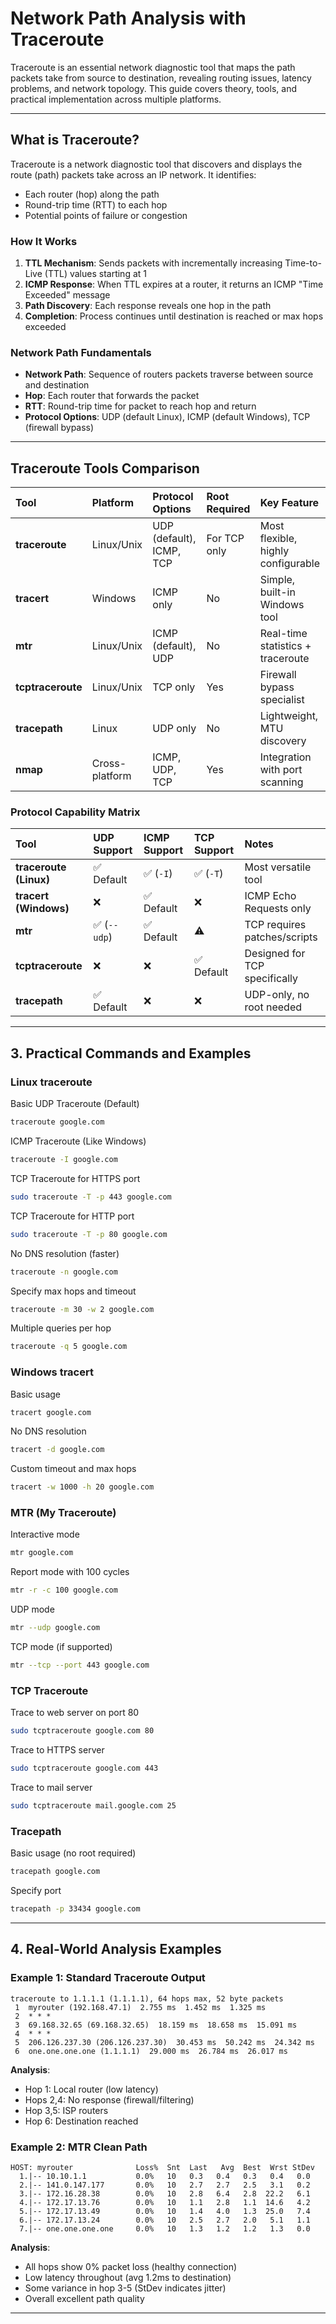 # Network Path Analysis with Traceroute

Traceroute is an essential network diagnostic tool that maps the path packets take from source to destination, revealing routing issues, latency problems, and network topology. This guide covers theory, tools, and practical implementation across multiple platforms.

---

## What is Traceroute?

Traceroute is a network diagnostic tool that discovers and displays the route (path) packets take across an IP network. It identifies:
- Each router (hop) along the path
- Round-trip time (RTT) to each hop
- Potential points of failure or congestion

### How It Works

1. **TTL Mechanism**: Sends packets with incrementally increasing Time-to-Live (TTL) values starting at 1
2. **ICMP Response**: When TTL expires at a router, it returns an ICMP "Time Exceeded" message
3. **Path Discovery**: Each response reveals one hop in the path
4. **Completion**: Process continues until destination is reached or max hops exceeded

### Network Path Fundamentals

- **Network Path**: Sequence of routers packets traverse between source and destination
- **Hop**: Each router that forwards the packet
- **RTT**: Round-trip time for packet to reach hop and return
- **Protocol Options**: UDP (default Linux), ICMP (default Windows), TCP (firewall bypass)

---

## Traceroute Tools Comparison

| Tool              | Platform       | Protocol Options          | Root Required | Key Feature                        |
|:------------------|:---------------|:--------------------------|:--------------|:-----------------------------------|
| **traceroute**    | Linux/Unix     | UDP (default), ICMP, TCP  | For TCP only  | Most flexible, highly configurable |
| **tracert**       | Windows        | ICMP only                 | No            | Simple, built-in Windows tool      |
| **mtr**           | Linux/Unix     | ICMP (default), UDP       | No            | Real-time statistics + traceroute  |
| **tcptraceroute** | Linux/Unix     | TCP only                  | Yes           | Firewall bypass specialist         |
| **tracepath**     | Linux          | UDP only                  | No            | Lightweight, MTU discovery         |
| **nmap**          | Cross-platform | ICMP, UDP, TCP            | Yes           | Integration with port scanning     |

### Protocol Capability Matrix

| Tool                   | UDP Support | ICMP Support | TCP Support | Notes                           |
|:-----------------------|:------------|:-------------|:------------|:--------------------------------|
| **traceroute (Linux)** | ✅ Default  | ✅ (`-I`)    | ✅ (`-T`)   | Most versatile tool             |
| **tracert (Windows)**  | ❌          | ✅ Default   | ❌          | ICMP Echo Requests only         |
| **mtr**                | ✅ (`--udp`)| ✅ Default   | ⚠️          | TCP requires patches/scripts    |
| **tcptraceroute**      | ❌          | ❌           | ✅ Default  | Designed for TCP specifically   |
| **tracepath**          | ✅ Default  | ❌           | ❌          | UDP-only, no root needed        |

---

## 3. Practical Commands and Examples

### Linux traceroute

Basic UDP Traceroute (Default)
```bash
traceroute google.com
```

ICMP Traceroute (Like Windows)
```bash
traceroute -I google.com
```

TCP Traceroute for HTTPS port
```bash
sudo traceroute -T -p 443 google.com
```

TCP Traceroute for HTTP port
```bash
sudo traceroute -T -p 80 google.com
```

No DNS resolution (faster)
```bash
traceroute -n google.com
```

Specify max hops and timeout
```bash
traceroute -m 30 -w 2 google.com
```

Multiple queries per hop
```bash
traceroute -q 5 google.com
```

### Windows tracert

Basic usage
```cmd
tracert google.com
```

No DNS resolution
```cmd
tracert -d google.com
```

Custom timeout and max hops
```cmd
tracert -w 1000 -h 20 google.com
```

### MTR (My Traceroute)

Interactive mode
```bash
mtr google.com
```

Report mode with 100 cycles
```bash
mtr -r -c 100 google.com
```

UDP mode
```bash
mtr --udp google.com
```

TCP mode (if supported)
```bash
mtr --tcp --port 443 google.com
```

### TCP Traceroute

Trace to web server on port 80
```bash
sudo tcptraceroute google.com 80
```

Trace to HTTPS server
```bash
sudo tcptraceroute google.com 443
```

Trace to mail server
```bash
sudo tcptraceroute mail.google.com 25
```

### Tracepath

Basic usage (no root required)
```bash
tracepath google.com
```

Specify port
```bash
tracepath -p 33434 google.com
```

---

## 4. Real-World Analysis Examples

### Example 1: Standard Traceroute Output

```
traceroute to 1.1.1.1 (1.1.1.1), 64 hops max, 52 byte packets
 1  myrouter (192.168.47.1)  2.755 ms  1.452 ms  1.325 ms
 2  * * *
 3  69.168.32.65 (69.168.32.65)  18.159 ms  18.658 ms  15.091 ms
 4  * * *
 5  206.126.237.30 (206.126.237.30)  30.453 ms  50.242 ms  24.342 ms
 6  one.one.one.one (1.1.1.1)  29.000 ms  26.784 ms  26.017 ms
```

**Analysis**:
- Hop 1: Local router (low latency)
- Hops 2,4: No response (firewall/filtering)
- Hop 3,5: ISP routers
- Hop 6: Destination reached

### Example 2: MTR Clean Path

```
HOST: myrouter              Loss%  Snt  Last   Avg  Best  Wrst StDev
  1.|-- 10.10.1.1           0.0%   10   0.3   0.4   0.3   0.4   0.0
  2.|-- 141.0.147.177       0.0%   10   2.7   2.7   2.5   3.1   0.2
  3.|-- 172.16.28.38        0.0%   10   2.8   6.4   2.8  22.2   6.1
  4.|-- 172.17.13.76        0.0%   10   1.1   2.8   1.1  14.6   4.2
  5.|-- 172.17.13.49        0.0%   10   1.4   4.0   1.3  25.0   7.4
  6.|-- 172.17.13.24        0.0%   10   2.5   2.7   2.0   5.1   1.1
  7.|-- one.one.one.one     0.0%   10   1.3   1.2   1.2   1.3   0.0
```

**Analysis**:
- All hops show 0% packet loss (healthy connection)
- Low latency throughout (avg 1.2ms to destination)
- Some variance in hop 3-5 (StDev indicates jitter)
- Overall excellent path quality

---
